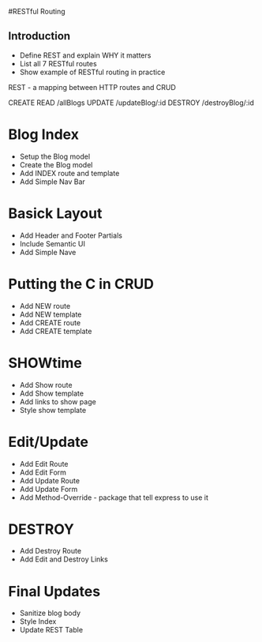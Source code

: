 #RESTful Routing

## Introduction
* Define REST and explain WHY it matters
* List all 7 RESTful routes
* Show example of RESTful routing in practice

REST - a mapping between HTTP routes and CRUD

CREATE 
READ        /allBlogs
UPDATE      /updateBlog/:id
DESTROY     /destroyBlog/:id

# Blog Index
* Setup the Blog model
* Create the Blog model
* Add INDEX route and template
* Add Simple Nav Bar

# Basick Layout
* Add Header and Footer Partials
* Include Semantic UI
* Add Simple Nave

# Putting the C in CRUD
* Add NEW route
* Add NEW template
* Add CREATE route
* Add CREATE template

# SHOWtime
* Add Show route
* Add Show template
* Add links to show page
* Style show template

# Edit/Update
* Add Edit Route
* Add Edit Form
* Add Update Route
* Add Update Form
* Add Method-Override - package that tell express to use it

# DESTROY
* Add Destroy Route
* Add Edit and Destroy Links

# Final Updates
* Sanitize blog body
* Style Index
* Update REST Table